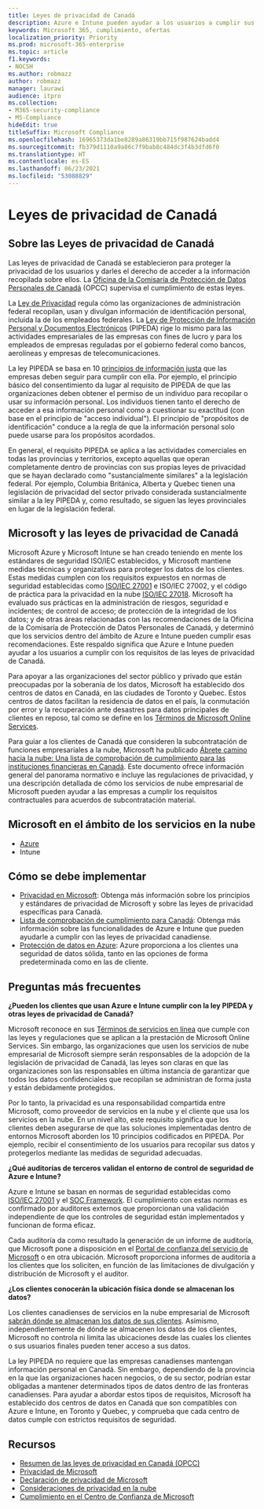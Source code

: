 ```yaml
---
title: Leyes de privacidad de Canadá
description: Azure e Intune pueden ayudar a los usuarios a cumplir sus obligaciones bajo las leyes de privacidad de Canadá.
keywords: Microsoft 365, cumplimiento, ofertas
localization_priority: Priority
ms.prod: microsoft-365-enterprise
ms.topic: article
f1.keywords:
- NOCSH
ms.author: robmazz
author: robmazz
manager: laurawi
audience: itpro
ms.collection:
- M365-security-compliance
- MS-Compliance
hideEdit: true
titleSuffix: Microsoft Compliance
ms.openlocfilehash: 16965373da1be8289a86319bb715f987624badd4
ms.sourcegitcommit: fb379d1110a9a86c7f9bab8c484dc3f4b3dfd6f0
ms.translationtype: HT
ms.contentlocale: es-ES
ms.lasthandoff: 06/23/2021
ms.locfileid: "53088829"
---
```

# <a name="canadian-privacy-laws"></a>Leyes de privacidad de Canadá

## <a name="about-canadian-privacy-laws"></a>Sobre las Leyes de privacidad de Canadá

Las leyes de privacidad de Canadá se establecieron para proteger la privacidad de los usuarios y darles el derecho de acceder a la información recopilada sobre ellos. La [Oficina de la Comisaría de Protección de Datos Personales de Canadá](https://www.priv.gc.ca/en/privacy-topics/privacy-laws-in-canada/02_05_d_15/) (OPCC) supervisa el cumplimiento de estas leyes.

La [Ley de Privacidad](https://privacy.microsoft.com/es-ES/#heading-0-0-2-1) regula cómo las organizaciones de administración federal recopilan, usan y divulgan información de identificación personal, incluida la de los empleados federales. La [Ley de Protección de Información Personal y Documentos Electrónicos](https://www.priv.gc.ca/en/privacy-topics/privacy-laws-in-canada/the-personal-information-protection-and-electronic-documents-act-pipeda/) (PIPEDA) rige lo mismo para las actividades empresariales de las empresas con fines de lucro y para los empleados de empresas reguladas por el gobierno federal como bancos, aerolíneas y empresas de telecomunicaciones.

La ley PIPEDA se basa en 10 [principios de información justa](https://www.priv.gc.ca/en/privacy-topics/privacy-laws-in-canada/the-personal-information-protection-and-electronic-documents-act-pipeda/p_principle/) que las empresas deben seguir para cumplir con ella. Por ejemplo, el principio básico del consentimiento da lugar al requisito de PIPEDA de que las organizaciones deben obtener el permiso de un individuo para recopilar o usar su información personal. Los individuos tienen tanto el derecho de acceder a esa información personal como a cuestionar su exactitud (con base en el principio de "acceso individual"). El principio de "propósitos de identificación" conduce a la regla de que la información personal solo puede usarse para los propósitos acordados.

En general, el requisito PIPEDA se aplica a las actividades comerciales en todas las provincias y territorios, excepto aquellas que operan completamente dentro de provincias con sus propias leyes de privacidad que se hayan declarado como "sustancialmente similares" a la legislación federal. Por ejemplo, Columbia Británica, Alberta y Quebec tienen una legislación de privacidad del sector privado considerada sustancialmente similar a la ley PIPEDA y, como resultado, se siguen las leyes provinciales en lugar de la legislación federal.

## <a name="microsoft-and-canadian-privacy-laws"></a>Microsoft y las leyes de privacidad de Canadá

Microsoft Azure y Microsoft Intune se han creado teniendo en mente los estándares de seguridad ISO/IEC establecidos, y Microsoft mantiene medidas técnicas y organizativas para proteger los datos de los clientes. Estas medidas cumplen con los requisitos expuestos en normas de seguridad establecidas como [ISO/IEC 27001](offering-iso-27001.md) e ISO/IEC 27002, y el código de práctica para la privacidad en la nube [ISO/IEC 27018](offering-ISO-27018.md). Microsoft ha evaluado sus prácticas en la administración de riesgos, seguridad e incidentes; de control de acceso; de protección de la integridad de los datos; y de otras áreas relacionadas con las recomendaciones de la Oficina de la Comisaría de Protección de Datos Personales de Canadá, y determinó que los servicios dentro del ámbito de Azure e Intune pueden cumplir esas recomendaciones. Este respaldo significa que Azure e Intune pueden ayudar a los usuarios a cumplir con los requisitos de las leyes de privacidad de Canadá.

Para apoyar a las organizaciones del sector público y privado que están preocupadas por la soberanía de los datos, Microsoft ha establecido dos centros de datos en Canadá, en las ciudades de Toronto y Quebec. Estos centros de datos facilitan la residencia de datos en el país, la conmutación por error y la recuperación ante desastres para datos principales de clientes en reposo, tal como se define en los [Términos de Microsoft Online Services](https://www.microsoftvolumelicensing.com/DocumentSearch.aspx?Mode=3&DocumentTypeId=31).

Para guiar a los clientes de Canadá que consideren la subcontratación de funciones empresariales a la nube, Microsoft ha publicado [Ábrete camino hacia la nube: Una lista de comprobación de cumplimiento para las instituciones financieras en Canadá](https://servicetrust.microsoft.com/Documents/TrustDocuments?command=Download&downloadType=Document&downloadId=626fb641-9dca-45c0-abaf-0a7849c15f81&docTab=6d000410-c9e9-11e7-9a91-892aae8839ad_Compliance_Guides). Este documento ofrece información general del panorama normativo e incluye las regulaciones de privacidad, y una descripción detallada de cómo los servicios de nube empresarial de Microsoft pueden ayudar a las empresas a cumplir los requisitos contractuales para acuerdos de subcontratación material.

## <a name="microsoft-in-scope-cloud-services"></a>Microsoft en el ámbito de los servicios en la nube

- [Azure](https://gallery.technet.microsoft.com/Overview-of-Azure-c1be3942)
- Intune

## <a name="how-to-implement"></a>Cómo se debe implementar

- [Privacidad en Microsoft](https://www.microsoft.com/download/details.aspx?id=55710): Obtenga más información sobre los principios y estándares de privacidad de Microsoft y sobre las leyes de privacidad específicas para Canadá.
- [Lista de comprobación de cumplimiento para Canadá](https://servicetrust.microsoft.com/Documents/TrustDocuments?command=Download&downloadType=Document&downloadId=626fb641-9dca-45c0-abaf-0a7849c15f81&docTab=6d000410-c9e9-11e7-9a91-892aae8839ad_Compliance_Guides): Obtenga más información sobre las funcionalidades de Azure e Intune que pueden ayudarle a cumplir con las leyes de privacidad canadiense.
- [Protección de datos en Azure](/azure/security/fundamentals/protection-customer-data): Azure proporciona a los clientes una seguridad de datos sólida, tanto en las opciones de forma predeterminada como en las de cliente.

## <a name="frequently-asked-questions"></a>Preguntas más frecuentes

**¿Pueden los clientes que usan Azure e Intune cumplir con la ley PIPEDA y otras leyes de privacidad de Canadá?**

Microsoft reconoce en sus [Términos de servicios en línea](https://www.microsoftvolumelicensing.com/DocumentSearch.aspx?Mode=3&DocumentTypeId=31) que cumple con las leyes y regulaciones que se aplican a la prestación de Microsoft Online Services. Sin embargo, las organizaciones que usen los servicios de nube empresarial de Microsoft siempre serán responsables de la adopción de la legislación de privacidad de Canadá, las leyes son claras en que las organizaciones son las responsables en última instancia de garantizar que todos los datos confidenciales que recopilan se administran de forma justa y están debidamente protegidos.  

Por lo tanto, la privacidad es una responsabilidad compartida entre Microsoft, como proveedor de servicios en la nube y el cliente que usa los servicios en la nube. En un nivel alto, este requisito significa que los clientes deben asegurarse de que las soluciones implementadas dentro de entornos Microsoft aborden los 10 principios codificados en PIPEDA. Por ejemplo, recibir el consentimiento de los usuarios para recopilar sus datos y protegerlos mediante las medidas de seguridad adecuadas.

**¿Qué auditorías de terceros validan el entorno de control de seguridad de Azure e Intune?**

Azure e Intune se basan en normas de seguridad establecidas como [ISO/IEC 27001](offering-ISO-27001.md) y el [SOC Framework](https://privacy.microsoft.com/privacystatement). El cumplimiento con estas normas es confirmado por auditores externos que proporcionan una validación independiente de que los controles de seguridad están implementados y funcionan de forma eficaz.  

Cada auditoría da como resultado la generación de un informe de auditoría, que Microsoft pone a disposición en el [Portal de confianza del servicio de Microsoft](https://servicetrust.microsoft.com/) o en otra ubicación. Microsoft proporciona informes de auditoría a los clientes que los soliciten, en función de las limitaciones de divulgación y distribución de Microsoft y el auditor.

**¿Los clientes conocerán la ubicación física donde se almacenan los datos?**

Los clientes canadienses de servicios en la nube empresarial de Microsoft [sabrán dónde se almacenan los datos de sus clientes](https://www.microsoft.com/trust-center/privacy/data-location). Asimismo, independientemente de dónde se almacenen los datos de los clientes, Microsoft no controla ni limita las ubicaciones desde las cuales los clientes o sus usuarios finales pueden tener acceso a sus datos.  

La ley PIPEDA no requiere que las empresas canadienses mantengan información personal en Canadá. Sin embargo, dependiendo de la provincia en la que las organizaciones hacen negocios, o de su sector, podrían estar obligadas a mantener determinados tipos de datos dentro de las fronteras canadienses. Para ayudar a abordar estos tipos de requisitos, Microsoft ha establecido dos centros de datos en Canadá que son compatibles con Azure e Intune, en Toronto y Quebec, y comprueba que cada centro de datos cumple con estrictos requisitos de seguridad.

## <a name="resources"></a>Recursos

- [Resumen de las leyes de privacidad en Canadá (OPCC)](https://gallery.technet.microsoft.com/Overview-of-Azure-c1be3942)
- [Privacidad de Microsoft](https://privacy.microsoft.com)
- [Declaración de privacidad de Microsoft](https://privacy.microsoft.com/privacystatement)
- [Consideraciones de privacidad en la nube](https://download.microsoft.com/download/0/9/D/09DE47F6-F9E5-4C14-B9E8-E8119A130ACC/Privacy_considerations_in_the_cloud.pdf)
- [Cumplimiento en el Centro de Confianza de Microsoft](https://www.microsoft.com/trust-center/compliance/compliance-overview)
